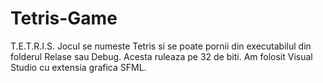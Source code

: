 # Tetris-Game
T.E.T.R.I.S.
Jocul se numeste Tetris si se poate pornii din executabilul din folderul Relase sau Debug.
Acesta ruleaza pe 32 de biti.
Am folosit Visual Studio cu extensia grafica SFML.
